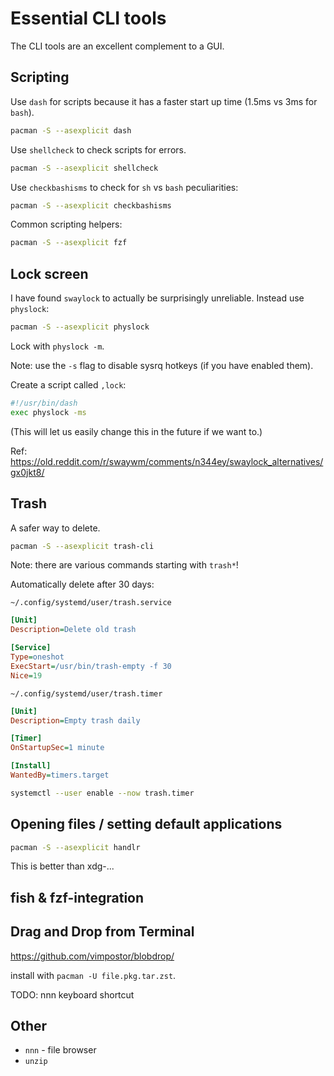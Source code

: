 # Essential CLI tools

The CLI tools are an excellent complement to a GUI.


## Scripting

Use `dash` for scripts because it has a faster start up time (1.5ms vs 3ms for `bash`).

```sh
pacman -S --asexplicit dash
```

Use `shellcheck` to check scripts for errors.

```sh
pacman -S --asexplicit shellcheck
```

Use `checkbashisms` to check for `sh` vs `bash` peculiarities:

```sh
pacman -S --asexplicit checkbashisms
```

Common scripting helpers:

```sh
pacman -S --asexplicit fzf
```


## Lock screen

I have found `swaylock` to actually be surprisingly unreliable. Instead use `physlock`:

```sh
pacman -S --asexplicit physlock
```

Lock with `physlock -m`.

Note: use the `-s` flag to disable sysrq hotkeys (if you have enabled them).

Create a script called `,lock`:

```sh
#!/usr/bin/dash
exec physlock -ms
```

(This will let us easily change this in the future if we want to.)

Ref: <https://old.reddit.com/r/swaywm/comments/n344ey/swaylock_alternatives/gx0jkt8/>


## Trash

A safer way to delete.

```sh
pacman -S --asexplicit trash-cli
```

Note: there are various commands starting with `trash*`!

Automatically delete after 30 days:

`~/.config/systemd/user/trash.service`
```ini
[Unit]
Description=Delete old trash

[Service]
Type=oneshot
ExecStart=/usr/bin/trash-empty -f 30
Nice=19
```

`~/.config/systemd/user/trash.timer`
```ini
[Unit]
Description=Empty trash daily

[Timer]
OnStartupSec=1 minute

[Install]
WantedBy=timers.target
```

```sh
systemctl --user enable --now trash.timer
```


## Opening files / setting default applications

```sh
pacman -S --asexplicit handlr
```

This is better than xdg-...


## fish & fzf-integration


## Drag and Drop from Terminal

<https://github.com/vimpostor/blobdrop/>

install with `pacman -U file.pkg.tar.zst`.

TODO: nnn keyboard shortcut

## Other

* `nnn` - file browser
* `unzip`
